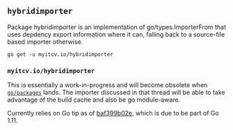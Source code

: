 <!-- __JSON: go list -json .
## `{{ filepathBase .Out.ImportPath}}`

{{.Out.Doc}}

```
go get -u {{.Out.ImportPath}}
```
-->
## `hybridimporter`

Package hybridimporter is an implementation of go/types.ImporterFrom that uses depdency export information where it can, falling back to a source-file based importer otherwise.

```
go get -u myitcv.io/hybridimporter
```
<!-- END -->
### `myitcv.io/hybridimporter`

This is essentially a work-in-progress and will become obsolete when
[`go/packages`](https://github.com/golang/go/issues/14120#issuecomment-383994980) lands. The importer discussed in that
thread will be able to take advantage of the build cache and also be go module-aware.

Currently relies on Go tip as of
[baf399b02e](https://go.googlesource.com/go/+/f7248f05946c1804b5519d0b3eb0db054dc9c5d6), which is due to be part of Go
1.11.
